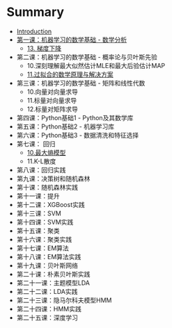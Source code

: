 # Summary

* [Introduction](README.md)
* [第一课：机器学习的数学基础 - 数学分析](di-yi-ke-ff1a-ji-qi-xue-xi-de-shu-xue-ji-chu-shu-xue-fen-xi.md)
  * [13. 梯度下降](math/analytic/gradient_descent.md)
* 第二课：机器学习的数学基础 - 概率论与贝叶斯先验
  * 10.深刻理解最大似然估计MLE和最大后验估计MAP
  * [11.过拟合的数学原理与解决方案](11guo-ni-he-de-shu-xue-yuan-li-yu-jie-jue-fang-an.md)
* 第三课：机器学习的数学基础 - 矩阵和线性代数
  * 10.向量对向量求导
  * 11.标量对向量求导
  * 12.标量对矩阵求导
* 第四课：Python基础1 - Python及其数学库
* 第五课：Python基础2 - 机器学习库
* 第六课：Python基础3 - 数据清洗和特征选择
* 第七课： 回归
  * [10.最大熵模型](10zui-da-shang-mo-xing.md)
  * 11.K-L散度
* 第八课：回归实践
* 第九课：决策树和随机森林
* 第十课：随机森林实践
* 第十一课：提升
* 第十二课：XGBoost实践
* 第十三课：SVM
* 第十四课：SVM实践
* 第十五课：聚类
* 第十六课：聚类实践
* 第十七课：EM算法
* 第十八课：EM算法实践
* 第十九课：贝叶斯网络
* 第二十课：朴素贝叶斯实践
* 第二十一课：主题模型LDA
* 第二十二课：LDA实践
* 第二十三课：隐马尔科夫模型HMM
* 第二十四课：HMM实践
* 第二十五课：深度学习

